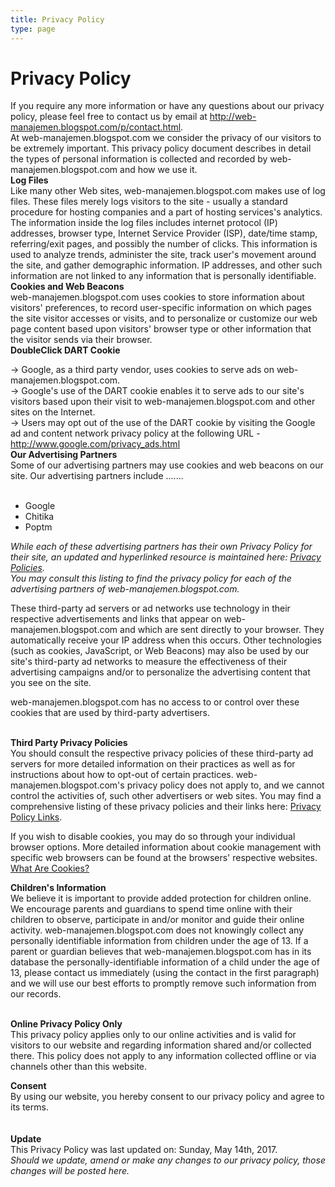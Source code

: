 ```yaml
---
title: Privacy Policy
type: page
---
```


<link rel="stylesheet" href="https://raw.githack.com/dimaslanjaka/Web-Manajemen/master/css/all.css" />
<h1>Privacy Policy <i class="fas fa-shield-alt"></i></h1>
 If you require any more information or have any questions about our privacy policy, please feel free to contact us by email at <a href="http://web-manajemen.blogspot.com/p/contact.html">http://web-manajemen.blogspot.com/p/contact.html</a>.<br />
 At web-manajemen.blogspot.com we consider the privacy of our visitors to be extremely important. This privacy policy document describes in detail the types of personal information is collected and recorded by web-manajemen.blogspot.com and how we use it. <br />
 <b>Log Files</b><br /> Like many other Web sites, web-manajemen.blogspot.com makes use of log files. These files merely logs visitors to the site - usually a standard procedure for hosting companies and a part of hosting services's analytics. The information inside the log files includes internet protocol (IP) addresses, browser type, Internet Service Provider (ISP), date/time stamp, referring/exit pages, and possibly the number of clicks. This information is used to analyze trends, administer the site, track user's movement around the site, and gather demographic information. IP addresses, and other such information are not linked to any information that is personally identifiable. <br />
 <b>Cookies and Web Beacons</b><br />web-manajemen.blogspot.com uses cookies to store information about visitors' preferences, to record user-specific information on which pages the site visitor accesses or visits, and to personalize or customize our web page content based upon visitors' browser type or other information that the visitor sends via their browser. <br />
 <b>DoubleClick DART Cookie</b><br />

 → Google, as a third party vendor, uses cookies to serve ads on web-manajemen.blogspot.com.<br />
 → Google's use of the DART cookie enables it to serve ads to our site's visitors based upon their visit to web-manajemen.blogspot.com and other sites on the Internet. <br />
 → Users may opt out of the use of the DART cookie by visiting the Google ad and content network privacy policy at the following URL - <a href="http://www.google.com/privacy_ads.html" title="Opt out of the Dart Cookie">http://www.google.com/privacy_ads.html</a> <br />
 <b>Our Advertising Partners</b><br />
  Some of our advertising partners may use cookies and web beacons on our site. Our advertising partners include ....... <br />
 <br />
 <ul>
 <li>Google</li>
 <li>Chitika</li>
 <li>Poptm</li>
 </ul>
 <em>While each of these advertising partners has their own Privacy Policy for their site, an updated and hyperlinked resource is maintained here: <a href="/p/privacy.html">Privacy Policies</a>.<br />
 You may consult this listing to find the privacy policy for each of the advertising partners of web-manajemen.blogspot.com.</em><br />

 These third-party ad servers or ad networks use technology in their respective advertisements and links that appear on web-manajemen.blogspot.com and which are sent directly to your browser. They automatically receive your IP address when this occurs. Other technologies (such as cookies, JavaScript, or Web Beacons) may also be used by our site's third-party ad networks to measure the effectiveness of their advertising campaigns and/or to personalize the advertising content that you see on the site. <br />

 web-manajemen.blogspot.com has no access to or control over these cookies that are used by third-party advertisers. <br />

 <br />
 <b>Third Party Privacy Policies</b><br />
 You should consult the respective privacy policies of these third-party ad servers for more detailed information on their practices as well as for instructions about how to opt-out of certain practices. web-manajemen.blogspot.com's privacy policy does not apply to, and we cannot control the activities of, such other advertisers or web sites. You may find a comprehensive listing of these privacy policies and their links here: <a href="https://safety.google/" title="Privacy Policy Links">Privacy Policy Links</a>.<br />

 If you wish to disable cookies, you may do so through your individual browser options. More detailed information about cookie management with specific web browsers can be found at the browsers' respective websites. <a href="http://www.privacypolicyonline.com/what-are-cookies" rel="nofollow noopener">What Are Cookies?</a><br />


 <strong>Children's Information</strong><br />We believe it is important to provide added protection for children online. We encourage parents and guardians to spend time online with their children to observe, participate in and/or monitor and guide their online activity. web-manajemen.blogspot.com does not knowingly collect any personally identifiable information from children under the age of 13.  If a parent or guardian believes that web-manajemen.blogspot.com has in its database the personally-identifiable information of a child under the age of 13, please contact us immediately (using the contact in the first paragraph) and we will use our best efforts to promptly remove such information from our records.

 <br />
 <b>Online Privacy Policy Only</b><br />
 This privacy policy applies only to our online activities and is valid for visitors to our website and regarding information shared and/or collected there.
 This policy does not apply to any information collected offline or via channels other than this website.<br />

 <b>Consent</b><br />
 By using our website, you hereby consent to our privacy policy and agree to its terms.
 <br />
 <br /><br /><b>Update</b><br />This Privacy Policy was last updated on: Sunday, May 14th, 2017.
 <i class="fas fa-shield-alt"></i>
 <br /><em>Should we update, amend or make any changes to our privacy policy, those changes will be posted here.</em>